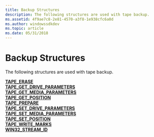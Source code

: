```yaml
---
title: Backup Structures
description: The following structures are used with tape backup.
ms.assetid: 4f9ae7c8-2e81-4570-a3f8-1e938cfc6a0d
ms.author: windowssdkdev
ms.topic: article
ms.date: 05/31/2018
---
```


# Backup Structures

The following structures are used with tape backup.

<dl>

[**TAPE\_ERASE**](/windows/desktop/api/Winnt/ns-winnt-_tape_erase)  
[**TAPE\_GET\_DRIVE\_PARAMETERS**](/windows/desktop/api/Winnt/ns-winnt-_tape_get_drive_parameters)  
[**TAPE\_GET\_MEDIA\_PARAMETERS**](/windows/desktop/api/Winnt/ns-winnt-_tape_get_media_parameters)  
[**TAPE\_GET\_POSITION**](/windows/desktop/api/Winnt/ns-winnt-_tape_get_position)  
[**TAPE\_PREPARE**](/windows/desktop/api/Winnt/ns-winnt-_tape_prepare)  
[**TAPE\_SET\_DRIVE\_PARAMETERS**](/windows/desktop/api/Winnt/ns-winnt-_tape_set_drive_parameters)  
[**TAPE\_SET\_MEDIA\_PARAMETERS**](/windows/desktop/api/Winnt/ns-winnt-_tape_set_media_parameters)  
[**TAPE\_SET\_POSITION**](/windows/desktop/api/Winnt/ns-winnt-_tape_set_position)  
[**TAPE\_WRITE\_MARKS**](/windows/desktop/api/Winnt/ns-winnt-_tape_write_marks)  
[**WIN32\_STREAM\_ID**](/windows/desktop/api/Winbase/ns-winbase-_win32_stream_id)  
</dl>

 

 




